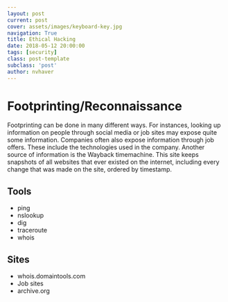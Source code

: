 ```yaml
---
layout: post
current: post
cover: assets/images/keyboard-key.jpg
navigation: True
title: Ethical Hacking
date: 2018-05-12 20:00:00
tags: [security]
class: post-template
subclass: 'post'
author: nvhaver
---
```

# Footprinting/Reconnaissance

Footprinting can be done in many different ways. For instances, looking up information on people through social media or job sites may expose quite some information. Companies often also expose information through job offers. These include the technologies used in the company. Another source of information is the Wayback timemachine. This site keeps snapshots of all websites that ever existed on the internet, including every change that was made on the site, ordered by timestamp.

## Tools
- ping
- nslookup
- dig
- traceroute
- whois

## Sites

- whois.domaintools.com
- Job sites
- archive.org
